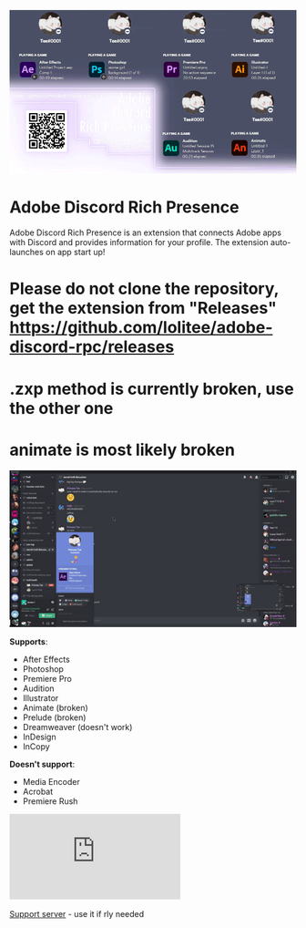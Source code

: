 ![](demo/demo.gif)
# Adobe Discord Rich Presence

Adobe Discord Rich Presence is an extension that connects Adobe apps with Discord and provides information for your profile. The extension auto-launches on app start up!

# Please do not clone the repository, get the extension from "Releases" https://github.com/lolitee/adobe-discord-rpc/releases
# .zxp method is currently broken, use the other one
# animate is most likely broken

![](demo/preview.gif)

**Supports**:
- After Effects
- Photoshop
- Premiere Pro
- Audition
- Illustrator
- Animate (broken)
- Prelude (broken)
- Dreamweaver (doesn't work)
- InDesign
- InCopy

**Doesn't support**:
- Media Encoder
- Acrobat
- Premiere Rush

![Installation guide](https://github.com/lolitee/adobe-discord-rpc/blob/master/GUIDE.md)

[Support server](https://discord.gg/RGtxbuFtzb) - use it if rly needed
